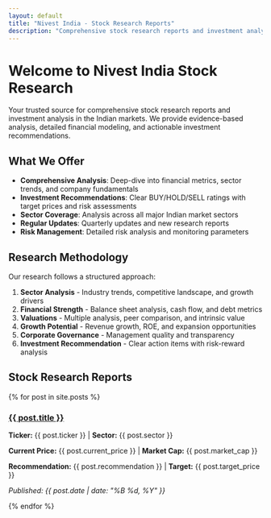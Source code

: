 ```yaml
---
layout: default
title: "Nivest India - Stock Research Reports"
description: "Comprehensive stock research reports and investment analysis for Indian markets"
---
```


<div class="page-header">
  <h1>Welcome to Nivest India Stock Research</h1>
  <p>Your trusted source for comprehensive stock research reports and investment analysis in the Indian markets. We provide evidence-based analysis, detailed financial modeling, and actionable investment recommendations.</p>
</div>

## What We Offer

- **Comprehensive Analysis**: Deep-dive into financial metrics, sector trends, and company fundamentals
- **Investment Recommendations**: Clear BUY/HOLD/SELL ratings with target prices and risk assessments
- **Sector Coverage**: Analysis across all major Indian market sectors
- **Regular Updates**: Quarterly updates and new research reports
- **Risk Management**: Detailed risk analysis and monitoring parameters

## Research Methodology

Our research follows a structured approach:
1. **Sector Analysis** - Industry trends, competitive landscape, and growth drivers
2. **Financial Strength** - Balance sheet analysis, cash flow, and debt metrics
3. **Valuations** - Multiple analysis, peer comparison, and intrinsic value
4. **Growth Potential** - Revenue growth, ROE, and expansion opportunities
5. **Corporate Governance** - Management quality and transparency
6. **Investment Recommendation** - Clear action items with risk-reward analysis

## Stock Research Reports

{% for post in site.posts %}
<div class="research-summary">
  <h3><a href="{{ post.url }}">{{ post.title }}</a></h3>
  <p><strong>Ticker:</strong> {{ post.ticker }} | <strong>Sector:</strong> {{ post.sector }}</p>
  <p><strong>Current Price:</strong> {{ post.current_price }} | <strong>Market Cap:</strong> {{ post.market_cap }}</p>
  <p><strong>Recommendation:</strong> <span class="recommendation {{ post.recommendation | downcase }}">{{ post.recommendation }}</span> | <strong>Target:</strong> {{ post.target_price }}</p>
  <p><em>Published: {{ post.date | date: "%B %d, %Y" }}</em></p>
</div>
{% endfor %}